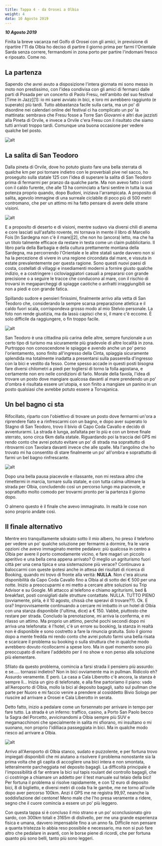 ```yaml
---
title: Tappa 4 - da Orosei a Olbia
weight: 4
data: 10 Agosto 2019
---
```

***10 Agosto 2019***

Finita la breve vacanza nel Golfo di Orosei con gli amici, in previsione di ripartire l'11 da Olbia ho deciso di partire il giorno prima per farmi l'Orientale Sarda senza correre, fermandomi in zona porto per partire l'indomani fresco e riposato. Come no.

## La partenza
Sapendo che avrei avuto a disposizione l'intera giornata mi sono messo in moto non prestissimo, con l'idea condivisa con gli amici di fermarci dalle parti di Posada per un concerto di Paolo Fresu, nell'ambito del suo festival [Time in Jazz][1]: io mi sarei avviato in bici, e loro mi avrebbero raggiunto (e superato) più tardi. Tutto abbastanza facile sulla carta, ma un po' di disordine nei calendari online del festival ci ha complicato un po' la mattinata: sembrava che Fresu fosse a Torre San Giovanni e altri due jazzisti alla Pineta di Orvile, e invece a Orvile c'era Fresu con il risultato che siamo tutti arrivati troppo tardi. Comunque una buona occasione per vedere qualche bel posto.

![alt](t4-01-1024x768.jpg)

## La salita di San Teodoro 
Dalla pineta di Orvile, dove ho potuto giusto fare una bella sterrata di qualche km per poi tornare indietro con le proverbiali pive nel sacco, ho proseguito sulla statale 125 con l'idea di superare la salita di San Teodoro prima di fermarmi per pranzo da qualche parte. Ma non avevo fatto i conti con il caldo furente, che alle 13 ha cominciato a farsi sentire in tutta la sua potenza proprio quando, dopo Budoni, iniziava l'arrampicata. A proposito di salita, agevolo immagine di una surreale ciclabile di poco più di 500 metri contromano, che per un attimo mi ha fatto pensare di avere delle strane visioni. 

![alt](t4-02-1024x768.jpg)

E a proposito di deserto e di visioni, mentre sudavo via diversi chili di anema e core lasciati sull'asfalto rovente, mi tornava in mente il libro di Marcello Fois [In Sardegna non c'è il mare][2], che non ho (ancora) letto, ma che ha un titolo talmente efficace da restare in testa come un claim pubblicitario. Il libro parla della Barbagia e della cultura prettamente montana della Sardegna, ma percorrendo l'Orientale e le altre statali sarde davvero non si ha la percezione di vivere in una regione circondata dal mare, e vissuta in estate prevalentemente per questa ragione. Sono questi nuovi paesi di costa, costellati di villaggi e insediamenti moderni a fornire giusto qualche indizio, e a costringere i cicloviaggiatori casuali a prepararsi con grande precisione o a seguire le tracce che conducono al mare, con il rischio di trovarsi in megaparcheggi di spiagge caotiche o anfratti irraggiungibili se non a piedi e con grande fatica. 

Spillando sudore e pensieri finissimi, finalmente arrivo alla vetta di San Teodoro che, considerando la sempre scarsa preparazione atletica e il caldo fuori scala, corrispondeva grosso modo al mio Stelvio personale. La foto non rende giustizia, ma da lassù capisci che si, il mare c'è eccome. È solo difficile da raggiungere, o fin troppo facile.

![alt](t4-03-1024x768.jpg)

San Teodoro è una cittadina più carina delle altre, sempre funzionale a un certo tipo di turismo ma sicuramente più gradevole di altre località in zona. Purtroppo non conoscendone le spiagge e avendo anche un po' perso l'orientamento, sono finito all'ingresso della Cinta, spiaggia sicuramente splendida ma totalmente inadatta a presentarsi sulla passerella d'ingresso con la bici e vestito da fesso. Come spesso accade in questi posti bisogna fare diversi chilometri a piedi per togliersi di torno la folla agostana, e certamente non ero nelle condizioni di farlo. Morale della favola, l'idea di trovare un posto dove mangiare qualcosa davanti al mare prendendo un po' d'ombra è risultata essere un'utopia, e son finito a mangiare un panino in un posto qualsiasi che avrebbe potuto essere a Torvajanica.

## Un bel bagno ci sta
Rifocillato, riparto con l'obiettivo di trovare un posto dove fermarmi un'ora a riprendere fiato e a rinfrescarmi con un bagno, e dopo aver superato lo Stagno di San Teodoro, trovo il bivio di Capo Coda Cavallo e decido di avventurarmi. La strada è lunga, asfaltata per lo più e con un breve finale sterrato, sono circa 6km dalla statale. Riguardando poi la traccia del GPS mi rendo conto che avrei potuto evitare un po' di strada ma soprattutto di ritrovarmi con Tavolara davanti invece che alle spalle. Ma l'angolino che ho trovato mi ha consentito di stare finalmente un po' all'ombra e soprattutto di farmi un bel bagno rinfrescante.

![alt](t4-04-1024x768.jpg)

Dopo una bella pausa piacevole e rilassante, non mi restava altro che rimettermi in marcia, tornare sulla statale, e con tutta calma ultimare la strada per Olbia, concludendo così un percorso lungo ma piacevole, e soprattutto molto comodo per trovarmi pronto per la partenza il giorno dopo.

O almeno questo è il finale che avevo immaginato. In realtà le cose non sono proprio andate così.

## Il finale alternativo 
Mentre ero tranquillamente sdraiato sotto il mio albero, ho preso il telefono per vedere un po' qualche soluzione per fermarmi a dormire, fra le varie opzioni che avevo immaginato mentre pedalavo: più qualcosa in centro a Olbia per avere il porto comodamente vicino, e fare magari un piccolo aperitivo e una bella cena appena arrivato? O meglio un agriturismo fuori città per una cena tipica e una sistemazione più verace? Continuavo a baloccarmi con queste ipotesi anche in attesa dei risultati di ricerca di Booking, quando mi trovo di fronte alla verità: **NULLA**. Non c'era alcuna disponibilità da Capo Coda Cavallo fino a Olbia al di sotto dei € 500 per una notte. Inizio a preoccuparmi e mi metto a cercare altre soluzioni su Trip Advisor e su Google. Mi attacco al telefono e chiamo agriturismi, bed & breakfast, posti consigliati dalle strutture contattate. NULLA. TUTTO PIENO (ovviamente, pirla, è il 10 agosto, chissà che speravi di trovare??). Ok. E ora? Improvvisamente continuando a cercare mi imbatto in un hotel di Olbia con una stanza disponibile (l'ultima, dice) a € 150. Vabbè, piuttosto che restare per strada. Concludo la prenotazione, mi arriva la conferma, e mi rilasso un attimo. Ma proprio un attimo, perché pochi secondi dopo mi arriva una telefonata: è l'hotel, c'è un errore su booking, la stanza in realtà non è disponibile e sono costretto a fare la rinuncia gratuita. Solo il giorno dopo a mente fredda mi rendo conto che avrei potuto farmi una bella risata e scaricare il problema su booking o sulla struttura che in qualche modo avrebbero dovuto ricollocarmi a spese loro. Ma in quel momento sono più preoccupato di evitare l'addebito per il no show e non penso alla soluzione più elementare.

Sfilato da questo problema, comincia a farsi strada il pensiero più assurdo: e se&#8230;.. tornassi indietro? Non in bici ovviamente ma in pullman. Ridicolo eh? Assurdo veramente. E però. La casa a Cala Liberotto c'è ancora, la stanza è sempre lì&#8230; Inizia un giro di telefonate, e alla fine partoriamo il piano: vado all'Aeroporto di Olbia, mollo la bici al deposito bagagli, salto sul pullman che parte per Nuoro e mi faccio venire a prendere al cosiddetto Bivio Sologo per riuscire ad arrivare a Orosei e Cala Liberotto in serata.

Detto fatto, inizio a pedalare come un forsennato per arrivare in tempo per fare tutto. La strada è un inferno: traffico, casino, a Porto San Paolo becco la Sagra del Porcetto, avvicinandomi a Olbia sempre più SUV e megamacchinoni che specialmente in salita mi sfiorano, mi insultano o mi suonano, non proprio l'idilliaca passeggiata in bici. Ma in qualche modo riesco ad arrivare a Olbia.

![alt](t4-05-1024x768.jpg)

Arrivo all'Aeroporto di Olbia stanco, sudato e puzzolente, e per fortuna trovo impiegati disponibili che mi aiutano a risolvere il problema nonostante sia la prima volta che gli capita di accogliere una bici intera e non smontata, letteralmente parcheggiata nel deposito bagagli. La difficoltà principale è l'impossibilità di far entrare la bici sul tapis roulant del controllo bagagli, che ci costringe a chiamare un addetto per il test manuale sul telaio della bici! Per fortuna il problema si risolve rapidamente, e con 12 euro di deposito bici, 8 di biglietto, e diversi metri di coda fra le gambe, me ne torno all'ovile dopo aver percorso 100km. Anzi il GPS me ne registra 99,97, neanche la soddisfazione del centone! Meno male che l'ho presa veramente a ridere, segno che il cuore comincia a essere un po' più leggero.

Con questa tappa si è concluso il mio strano e un po' sconclusionato giro sardo, con 300km totali e 3165m di dislivello, per me una grande esperienza fisica e umana, davvero impensabile fino a un anno fa. Difficile non pensare a quanta tristezza lo abbia reso possibile e necessario, ma non si può fare altro che pedalare in avanti, con le borse piene di ricordi, che per fortuna quanto più sono belli, tanto più sono leggeri.
